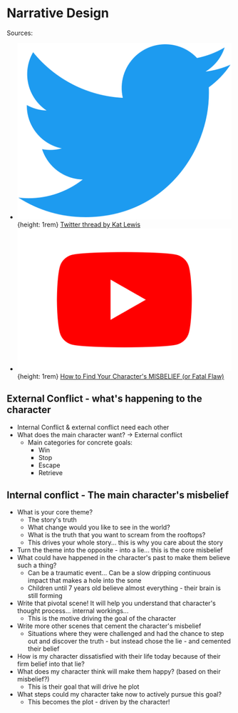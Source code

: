 # Narrative Design

Sources:
- ![Twitter Icon](assets/twitter-icon.svg){height: 1rem} [Twitter thread by Kat Lewis](https://mobile.twitter.com/katjolewis/status/1566738681464889345)
- ![Youtube Icon](assets/youtube-icon.svg){height: 1rem} [How to Find Your Character's MISBELIEF (or Fatal Flaw)](https://www.youtube.com/watch?v=Ij39HSbLCXo)

## External Conflict - what's happening to the character
- Internal Conflict & external conflict need each other
- What does the main character want? -> External conflict
  - Main categories for concrete goals:
    - Win
    - Stop
    - Escape
    - Retrieve

## Internal conflict - The main character's misbelief
- What is your core theme?
  - The story's truth
  - What change would you like to see in the world?
  - What is the truth that you want to scream from the rooftops?
  - This drives your whole story... this is why you care about the story
- Turn the theme into the opposite - into a lie... this is the core misbelief
- What could have happened in the character's past to make them believe such a thing?
  - Can be a traumatic event... Can be a slow dripping continuous impact that makes a hole into the sone
  - Children until 7 years old believe almost everything - their brain is still forming
- Write that pivotal scene! It will help you understand that character's thought process... internal workings...
  - This is the motive driving the goal of the character
- Write more other scenes that cement the character's misbelief
  - Situations where they were challenged and had the chance to step out and discover the truth - but instead chose the
    lie - and cemented their belief
- How is my character dissatisfied with their life today because of their firm belief into that lie?
- What does my character think will make them happy? (based on their misbelief?)
  - This is their goal that will drive he plot
- What steps could my character take now to actively pursue this goal?
  - This becomes the plot - driven by the character!


